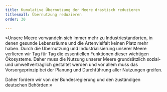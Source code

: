 ```yaml
---
title: Kumulative Übernutzung der Meere drastisch reduzieren
titlesmall: Übernutzung reduzieren
order: 30

---
```

»Unsere Meere verwandeln sich immer mehr zu Industriestandorten, in denen gesunde Lebensräume und die Artenvielfalt keinen Platz mehr haben. Durch die Übernutzung und Industrialisierung unserer Meere verlieren wir Tag für Tag die essentiellen Funktionen dieser wichtigen Ökosysteme. Daher muss die Nutzung unserer Meere grundsätzlich sozial- und umweltverträglich gestaltet werden und vor allem muss das Vorsorgeprinzip bei der Planung und Durchführung aller Nutzungen greifen.

Daher fordern wir von der Bundesregierung und den zuständigen deutschen Behörden:«